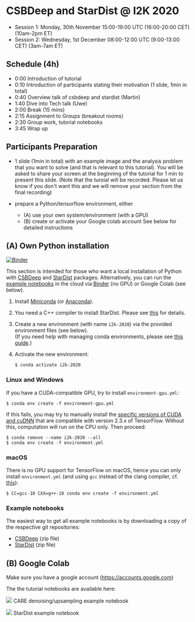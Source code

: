 # CSBDeep and StarDist @ I2K 2020

* Session 1: Monday, 30th November  15:00-19:00 UTC (16:00-20:00 CET) (10am-2pm ET)
* Session 2: Wednesday, 1st December 08:00-12:00 UTC (9:00-13:00 CET) (3am-7am ET)


## Schedule (4h)

* 0:00   Introduction of tutorial 
* 0:10   Introduction of participants stating their motivation (1 slide, 1min in total)
* 0:40   Overview talk of csbdeep and stardist (Martin)
* 1:40   Dive into Tech talk (Uwe)
* 2:00   Break (15 mins)    
* 2:15   Assignment to Groups (breakout rooms)    
* 2:30   Group work, tutorial notebooks  
* 3:45   Wrap up 


## Participants Preparation 


* 1 slide (1min in total) with an example image and the analysis problem that you want to solve (and that is relevant to this tutorial). 
You will be asked to share your screen at the beginning of the tutorial for 1 min to present this slide. (Note that the turoial will be recorded. Please let us know if you don't want this and we will remove your section from the final recording)  

* prepare a Python/tensorflow environment, either
    - (A) use your own system/environment (with a GPU)
    - (B) create or activate your Google colab account
  See below for detailed instructions

## (A) Own Python installation

[![Binder](https://mybinder.org/badge_logo.svg)](https://mybinder.org/v2/gh/maweigert/stardist-i2k/HEAD)

This section is intended for those who want a local installation of Python with [CSBDeep](https://github.com/CSBDeep/CSBDeep) and [StarDist](https://github.com/mpicbg-csbd/stardist) packages. Alternatively, you can run the [example notebooks](#example-notebooks) in the cloud via [Binder](https://mybinder.org/v2/gh/maweigert/stardist-i2k/HEAD) (no GPU) or Google Colab (see below).

1. Install [Miniconda](https://docs.conda.io/en/latest/miniconda.html) (or [Anaconda](https://www.anaconda.com/distribution/)).
2. You need a C++ compiler to install StarDist. Please see [this](https://github.com/mpicbg-csbd/stardist#troubleshooting) for details.
3. Create a new environment (with name `i2k-2020`) via the provided environment files (see below).  
   (If you need help with managing conda environments, please see [this guide](https://docs.conda.io/projects/conda/en/latest/user-guide/tasks/manage-environments.html).)
4. Activate the new environment:

   ```console
   $ conda activate i2k-2020
   ```

### Linux and Windows

If you have a CUDA-compatible GPU, try to install `environment-gpu.yml`:
```console
$ conda env create -f environment-gpu.yml
```

If this fails, you may try to manually install the [specific versions of CUDA and cuDNN](https://www.tensorflow.org/install/gpu#software_requirements) that are compatible with version 2.3.x of TensorFlow. Without this, computation will run on the CPU only. Then proceed:
```console
$ conda remove --name i2k-2020 --all
$ conda env create -f environment.yml
```

### macOS

There is no GPU support for TensorFlow on macOS, hence you can only install `environment.yml` (and using `gcc` instead of the clang compiler, cf. [this](https://github.com/mpicbg-csbd/stardist#macos)):

```console
$ CC=gcc-10 CXX=g++-10 conda env create -f environment.yml
```

### Example notebooks

The easiest way to get all example notebooks is by downloading a copy of the respective git repositories:

- [CSBDeep](https://github.com/CSBDeep/CSBDeep/archive/dev.zip) (zip file)
- [StarDist](https://github.com/mpicbg-csbd/stardist/archive/dev.zip) (zip file)

## (B) Google Colab 

Make sure you have a google account (https://accounts.google.com)

The the tutorial notebooks are available here:

[![](https://colab.research.google.com/assets/colab-badge.svg)](https://colab.research.google.com/github/maweigert/stardist-i2k/blob/main/notebooks/care_example_denoising_upsampling_2D_colab.ipynb) CARE denoising/upsampling example notebook
 
[![](https://colab.research.google.com/assets/colab-badge.svg)](https://colab.research.google.com/github/maweigert/stardist-i2k/blob/main/notebooks/stardist_example_2D_colab.ipynb) StarDist example notebook


